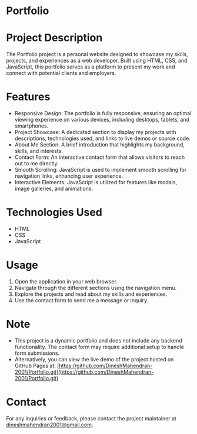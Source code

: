 # Portfolio

# Project Description
The Portfolio project is a personal website designed to showcase my skills, projects, and experiences as a web developer. Built using HTML, CSS, and JavaScript, this portfolio serves as a platform to present my work and connect with potential clients and employers.

# Features
- Responsive Design: The portfolio is fully responsive, ensuring an optimal viewing experience on various devices, including desktops, tablets, and smartphones.
- Project Showcase: A dedicated section to display my projects with descriptions, technologies used, and links to live demos or source code.
- About Me Section: A brief introduction that highlights my background, skills, and interests.
- Contact Form: An interactive contact form that allows visitors to reach out to me directly.
- Smooth Scrolling: JavaScript is used to implement smooth scrolling for navigation links, enhancing user experience.
- Interactive Elements: JavaScript is utilized for features like modals, image galleries, and animations.

# Technologies Used
- HTML
- CSS
- JavaScript

# Usage
1. Open the application in your web browser.
2. Navigate through the different sections using the navigation menu.
3. Explore the projects and read about my skills and experiences.
4. Use the contact form to send me a message or inquiry.

# Note
- This project is a dynamic portfolio and does not include any backend functionality. The contact form may require additional setup to handle form submissions.
- Alternatively, you can view the live demo of the project hosted on GitHub Pages at: 
[https://github.com/DineshMahendran-2001/Portfolio.git](https://github.com/DineshMahendran-2001/Portfolio.git)

# Contact
For any inquiries or feedback, please contact the project maintainer at [dineshmahendran2001@gmail.com](mailto:dineshmahendran2001@gmail.com).

